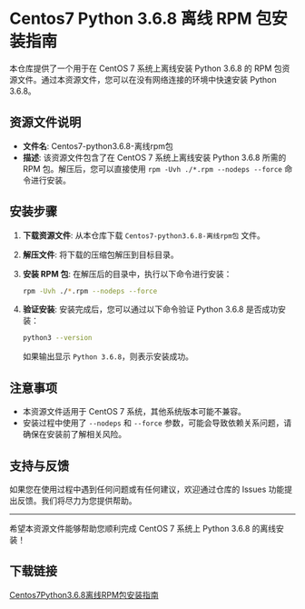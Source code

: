 # Centos7 Python 3.6.8 离线 RPM 包安装指南

本仓库提供了一个用于在 CentOS 7 系统上离线安装 Python 3.6.8 的 RPM 包资源文件。通过本资源文件，您可以在没有网络连接的环境中快速安装 Python 3.6.8。

## 资源文件说明

- **文件名**: Centos7-python3.6.8-离线rpm包
- **描述**: 该资源文件包含了在 CentOS 7 系统上离线安装 Python 3.6.8 所需的 RPM 包。解压后，您可以直接使用 `rpm -Uvh ./*.rpm --nodeps --force` 命令进行安装。

## 安装步骤

1. **下载资源文件**: 从本仓库下载 `Centos7-python3.6.8-离线rpm包` 文件。

2. **解压文件**: 将下载的压缩包解压到目标目录。

3. **安装 RPM 包**: 在解压后的目录中，执行以下命令进行安装：
   ```bash
   rpm -Uvh ./*.rpm --nodeps --force
   ```

4. **验证安装**: 安装完成后，您可以通过以下命令验证 Python 3.6.8 是否成功安装：
   ```bash
   python3 --version
   ```
   如果输出显示 `Python 3.6.8`，则表示安装成功。

## 注意事项

- 本资源文件适用于 CentOS 7 系统，其他系统版本可能不兼容。
- 安装过程中使用了 `--nodeps` 和 `--force` 参数，可能会导致依赖关系问题，请确保在安装前了解相关风险。

## 支持与反馈

如果您在使用过程中遇到任何问题或有任何建议，欢迎通过仓库的 Issues 功能提出反馈。我们将尽力为您提供帮助。

---

希望本资源文件能够帮助您顺利完成 CentOS 7 系统上 Python 3.6.8 的离线安装！

## 下载链接

[Centos7Python3.6.8离线RPM包安装指南](https://pan.quark.cn/s/fa03e1514fae)